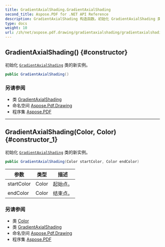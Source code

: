 ```yaml
---
title: GradientAxialShading.GradientAxialShading
second_title: Aspose.PDF for .NET API Reference
description: GradientAxialShading 构造函数。初始化 GradientAxialShading 类的新实例
type: docs
weight: 10
url: /zh/net/aspose.pdf.drawing/gradientaxialshading/gradientaxialshading/
---
```

## GradientAxialShading() {#constructor}

初始化 [`GradientAxialShading`](../) 类的新实例。

```csharp
public GradientAxialShading()
```

### 另请参阅

* 类 [GradientAxialShading](../)
* 命名空间 [Aspose.Pdf.Drawing](../../../aspose.pdf.drawing/)
* 程序集 [Aspose.PDF](../../../)

---

## GradientAxialShading(Color, Color) {#constructor_1}

初始化 [`GradientAxialShading`](../) 类的新实例。

```csharp
public GradientAxialShading(Color startColor, Color endColor)
```

| 参数 | 类型 | 描述 |
| --- | --- | --- |
| startColor | Color | 起始点。 |
| endColor | Color | 结束点。 |

### 另请参阅

* 类 [Color](../../../aspose.pdf/color/)
* 类 [GradientAxialShading](../)
* 命名空间 [Aspose.Pdf.Drawing](../../../aspose.pdf.drawing/)
* 程序集 [Aspose.PDF](../../../)